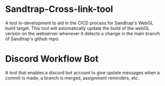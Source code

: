 # Sandtrap-Cross-link-tool
A tool in-development to aid in the CICD process for Sandtrap's WebGL build target. This tool will automatically update the build of the webGL version on the webserver whenever it detects a change in the main branch of Sandtrap's github repo.


# Discord Workflow Bot
A tool that enables a discord bot account to give update messages when a commit is made, a branch is merged, assignment reminders, etc.
